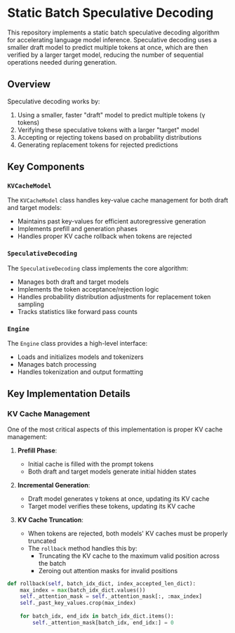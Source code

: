 # Static Batch Speculative Decoding

This repository implements a static batch speculative decoding algorithm for accelerating language model inference. Speculative decoding uses a smaller draft model to predict multiple tokens at once, which are then verified by a larger target model, reducing the number of sequential operations needed during generation.

## Overview

Speculative decoding works by:
1. Using a smaller, faster "draft" model to predict multiple tokens (γ tokens)
2. Verifying these speculative tokens with a larger "target" model
3. Accepting or rejecting tokens based on probability distributions
4. Generating replacement tokens for rejected predictions

## Key Components

### `KVCacheModel`

The `KVCacheModel` class handles key-value cache management for both draft and target models:

- Maintains past key-values for efficient autoregressive generation
- Implements prefill and generation phases
- Handles proper KV cache rollback when tokens are rejected

### `SpeculativeDecoding`

The `SpeculativeDecoding` class implements the core algorithm:

- Manages both draft and target models
- Implements the token acceptance/rejection logic
- Handles probability distribution adjustments for replacement token sampling
- Tracks statistics like forward pass counts

### `Engine`

The `Engine` class provides a high-level interface:

- Loads and initializes models and tokenizers
- Manages batch processing
- Handles tokenization and output formatting

## Key Implementation Details

### KV Cache Management

One of the most critical aspects of this implementation is proper KV cache management:

1. **Prefill Phase**: 
   - Initial cache is filled with the prompt tokens
   - Both draft and target models generate initial hidden states

2. **Incremental Generation**:
   - Draft model generates γ tokens at once, updating its KV cache
   - Target model verifies these tokens, updating its KV cache

3. **KV Cache Truncation**:
   - When tokens are rejected, both models' KV caches must be properly truncated
   - The `rollback` method handles this by:
     - Truncating the KV cache to the maximum valid position across the batch
     - Zeroing out attention masks for invalid positions

```python
def rollback(self, batch_idx_dict, index_accepted_len_dict):
    max_index = max(batch_idx_dict.values())
    self._attention_mask = self._attention_mask[:, :max_index]
    self._past_key_values.crop(max_index)
    
    for batch_idx, end_idx in batch_idx_dict.items():
        self._attention_mask[batch_idx, end_idx:] = 0